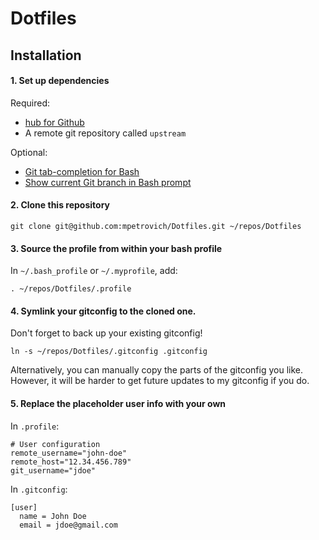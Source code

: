 Dotfiles
========

## Installation

#### 1. Set up dependencies

Required:
- [hub for Github](http://hub.github.com/)
- A remote git repository called `upstream`

Optional:
- [Git tab-completion for Bash](https://github.com/bobthecow/git-flow-completion/wiki/Install-Bash-git-completion)
- [Show current Git branch in Bash prompt](https://github.com/jimeh/git-aware-prompt)

#### 2. Clone this repository

```shell
git clone git@github.com:mpetrovich/Dotfiles.git ~/repos/Dotfiles
```

#### 3. Source the profile from within your bash profile

In `~/.bash_profile` or `~/.myprofile`, add:
```shell
. ~/repos/Dotfiles/.profile
```

#### 4. Symlink your gitconfig to the cloned one.

Don't forget to back up your existing gitconfig!
```shell
ln -s ~/repos/Dotfiles/.gitconfig .gitconfig
```

Alternatively, you can manually copy the parts of the gitconfig you like. However, it will be harder to get future updates to my gitconfig if you do.

#### 5. Replace the placeholder user info with your own

In `.profile`:
```shell
# User configuration
remote_username="john-doe"
remote_host="12.34.456.789"
git_username="jdoe"
```

In `.gitconfig`:
```shell
[user]
  name = John Doe
  email = jdoe@gmail.com
```
